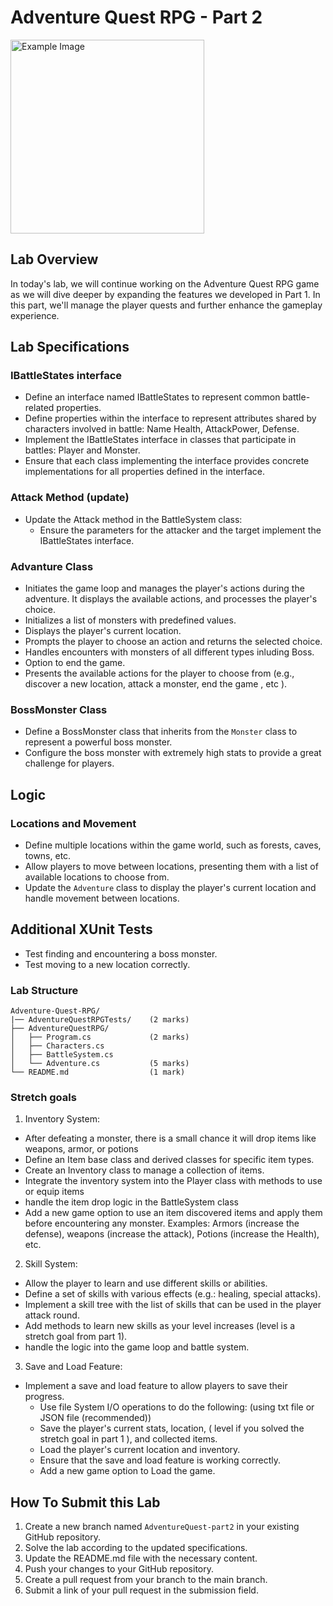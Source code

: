 # Adventure Quest RPG - Part 2
<img src="https://media.moddb.com/cache/images/games/1/22/21736/thumb_620x2000/MCN_DEATH.gif" alt="Example Image" width="310"/>

## Lab Overview
In today's lab, we will continue working on the Adventure Quest RPG game as we will dive deeper by expanding the features we developed in Part 1. In this part, we'll manage the player quests and further enhance the gameplay experience.

## Lab Specifications

### IBattleStates interface
- Define an interface named IBattleStates to represent common battle-related properties.
- Define properties within the interface to represent attributes shared by characters involved in battle: Name Health, AttackPower, Defense.
- Implement the IBattleStates interface in classes that participate in battles: Player and Monster.
- Ensure that each class implementing the interface provides concrete implementations for all properties defined in the interface.

### Attack Method (update)
- Update the Attack method in the BattleSystem class:
  - Ensure the parameters for the attacker and the target implement the IBattleStates interface.

### Advanture Class
- Initiates the game loop and manages the player's actions during the adventure. It displays the available actions, and processes the player's choice.
- Initializes a list of monsters with predefined values.
- Displays the player's current location.
- Prompts the player to choose an action and returns the selected choice.
- Handles encounters with monsters of all different types inluding Boss.
- Option to end the game.
- Presents the available actions for the player to choose from  (e.g., discover a new location, attack a monster, end the game , etc ).

### BossMonster Class
- Define a BossMonster class that inherits from the `Monster` class to represent a powerful boss monster.
- Configure the boss monster with extremely high stats to provide a great challenge for players.

## Logic
### Locations and Movement
- Define multiple locations within the game world, such as forests, caves, towns, etc.
- Allow players to move between locations, presenting them with a list of available locations to choose from.
- Update the `Adventure` class to display the player's current location and handle movement between locations.

## Additional XUnit Tests  
- Test finding and encountering a boss monster.
- Test moving to a new location correctly.

### Lab Structure
```
Adventure-Quest-RPG/
|── AdventureQuestRPGTests/    (2 marks)
├── AdventureQuestRPG/
│   ├── Program.cs             (2 marks)
│   ├── Characters.cs             
│   ├── BattleSystem.cs        
│   └── Adventure.cs           (5 marks)
└── README.md                  (1 mark)
```

### Stretch goals
1. Inventory System:
  - After defeating a monster, there is a small chance it will drop items like weapons, armor, or potions
  - Define an Item base class and derived classes for specific item types.
  - Create an Inventory class to manage a collection of items.
  - Integrate the inventory system into the Player class with methods to use or equip items
  - handle the item drop logic in the BattleSystem class
  - Add a new game option to use an item discovered items and apply them before encountering any monster.
  Examples: Armors (increase the defense), weapons (increase the attack), Potions (increase the Health), etc.

2. Skill System:
 - Allow the player to learn and use different skills or abilities.
 - Define a set of skills with various effects (e.g.: healing, special attacks).
 - Implement a skill tree with the list of skills that can be used in the player attack round.
 - Add methods to learn new skills as your level increases (level is a stretch goal from part 1).
 - handle the logic into the game loop and battle system.

3. Save and Load Feature:
- Implement a save and load feature to allow players to save their progress.
  - Use file System I/O operations to do the following: (using txt file or JSON file (recommended))
  - Save the player's current stats, location, ( level if you solved the stretch goal in part 1 ), and collected items.
  - Load the player's current location and inventory.
  - Ensure that the save and load feature is working correctly.
  - Add a new game option to Load the game.


## How To Submit this Lab
1. Create a new branch named `AdventureQuest-part2` in your existing GitHub repository.
2. Solve the lab according to the updated specifications.
3. Update the README.md file with the necessary content.
4. Push your changes to your GitHub repository.
5. Create a pull request from your branch to the main branch.
6. Submit a link of your pull request in the submission field.





